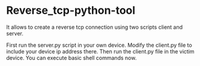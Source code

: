 # Reverse_tcp-python-tool
It allows to create a reverse tcp connection using two scripts client and server.

First run the server.py script in your own device.
Modify the client.py file to include your device ip address there.
Then run the client.py file in the victim device.
You can execute basic shell commands now.
